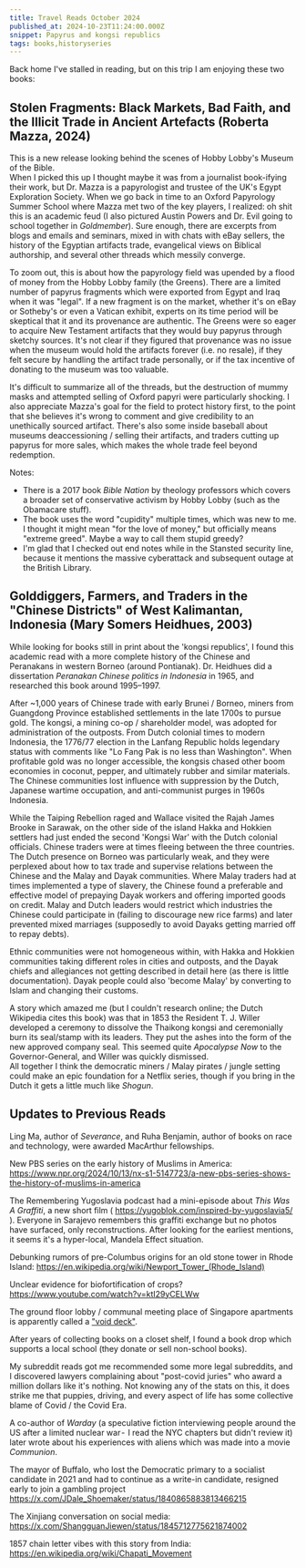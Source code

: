 ```yaml
---
title: Travel Reads October 2024
published_at: 2024-10-23T11:24:00.000Z
snippet: Papyrus and kongsi republics
tags: books,historyseries
---
```


Back home I've stalled in reading, but on this trip I am enjoying these two books:

## Stolen Fragments: Black Markets, Bad Faith, and the Illicit Trade in Ancient Artefacts (Roberta Mazza, 2024)

This is a new release looking behind the scenes of Hobby Lobby's Museum of the Bible.<br/>
When I picked this up I thought maybe it was from a journalist book-ifying their work, but Dr. Mazza is a papyrologist and trustee of the UK's Egypt Exploration Society. When we go back in time to an Oxford Papyrology Summer School where Mazza met two of the key players, I realized: oh shit this is an academic feud (I also pictured Austin Powers and Dr. Evil going to school together in *Goldmember*). Sure enough, there are excerpts from blogs and emails and seminars, mixed in with chats with eBay sellers, the history of the Egyptian artifacts trade, evangelical views on Biblical authorship, and several other threads which messily converge.

To zoom out, this is about how the papyrology field was upended by a flood of money from the Hobby Lobby family (the Greens). There are a limited number of papyrus fragments which were exported from Egypt and Iraq when it was "legal". If a new fragment is on the market, whether it's on eBay or Sotheby's or even a Vatican exhibit, experts on its time period will be skeptical that it and its provenance are authentic. The Greens were so eager to acquire New Testament artifacts that they would buy papyrus through sketchy sources. It's not clear if they figured that provenance was no issue when the museum would hold the artifacts forever (i.e. no resale), if they felt secure by handling the artifact trade personally, or if the tax incentive of donating to the museum was too valuable.

It's difficult to summarize all of the threads, but the destruction of mummy masks and attempted selling of Oxford papyri were particularly shocking. I also appreciate Mazza's goal for the field to protect history first, to the point that she believes it's wrong to comment and give credibility to an unethically sourced artifact. There's also some inside baseball about museums deaccessioning / selling their artifacts, and traders cutting up papyrus for more sales, which makes the whole trade feel beyond redemption.

Notes:
- There is a 2017 book *Bible Nation* by theology professors which covers a broader set of conservative activism by Hobby Lobby (such as the Obamacare stuff).
- The book uses the word "cupidity" multiple times, which was new to me. I thought it might mean "for the love of money," but officially means "extreme greed". Maybe a way to call them stupid greedy?
- I'm glad that I checked out end notes while in the Stansted security line, because it mentions the massive cyberattack and subsequent outage at the British Library.

## Golddiggers, Farmers, and Traders in the "Chinese Districts" of West Kalimantan, Indonesia (Mary Somers Heidhues, 2003)

While looking for books still in print about the 'kongsi republics', I found this academic read with a more complete history of the Chinese and Peranakans in western Borneo (around Pontianak). Dr. Heidhues did a dissertation *Peranakan Chinese politics
 in Indonesia* in 1965, and researched this book around 1995–1997.

After ~1,000 years of Chinese trade with early Brunei / Borneo, miners from Guangdong Province established settlements in the late 1700s to pursue gold. The kongsi, a mining co-op / shareholder model, was adopted for administration of the outposts. From Dutch colonial times to modern Indonesia, the 1776/77 election in the Lanfang Republic holds legendary status with comments like "Lo Fang Pak is no less than Washington". When profitable gold was no longer accessible, the kongsis chased other boom economies in coconut, pepper, and ultimately rubber and similar materials. The Chinese communities lost influence with suppression by the Dutch, Japanese wartime occupation, and anti-communist purges in 1960s Indonesia.

While the Taiping Rebellion raged and Wallace visited the Rajah James Brooke in Sarawak, on the other side of the island Hakka and Hokkien settlers had just ended the second 'Kongsi War' with the Dutch colonial officials. Chinese traders were at times fleeing between the three  countries. The Dutch presence on Borneo was particularly weak, and they were perplexed about how to tax trade and supervise relations between the Chinese and the Malay and Dayak communities. Where Malay traders had at times implemented a type of slavery, the Chinese found a preferable and effective model of prepaying Dayak workers and offering imported goods on credit. Malay and Dutch leaders would restrict which industries the Chinese could participate in (failing to discourage new rice farms) and later prevented mixed marriages (supposedly to avoid Dayaks getting married off to repay debts).

Ethnic communities were not homogeneous within, with Hakka and Hokkien communities taking different roles in cities and outposts, and the Dayak chiefs and allegiances not getting described in detail here (as there is little documentation). Dayak people could also 'become Malay' by converting to Islam and changing their customs.

A story which amazed me (but I couldn't research online; the Dutch Wikipedia cites this book) was that in 1853 the Resident T. J. Willer developed a ceremony to dissolve the Thaikong kongsi and ceremonially burn its seal/stamp with its leaders. They put the ashes into the form of the new approved company seal. This seemed quite *Apocalypse Now* to the Governor-General, and Willer was quickly dismissed.<br/>
All together I think the democratic miners / Malay pirates / jungle setting could make an epic foundation for a Netflix series, though if you bring in the Dutch it gets a little much like *Shogun*.

## Updates to Previous Reads

Ling Ma, author of *Severance*, and Ruha Benjamin, author of books on race and technology, were awarded MacArthur fellowships.

New PBS series on the early history of Muslims in America: https://www.npr.org/2024/10/13/nx-s1-5147723/a-new-pbs-series-shows-the-history-of-muslims-in-america

The Remembering Yugoslavia podcast had a mini-episode about *This Was A Graffiti*, a new short film ( https://yugoblok.com/inspired-by-yugoslavia5/ ). Everyone in Sarajevo remembers this graffiti exchange but no photos have surfaced, only reconstructions. After looking for the earliest mentions, it seems it's a hyper-local, Mandela Effect situation.

Debunking rumors of pre-Columbus origins for an old stone tower in Rhode Island: https://en.wikipedia.org/wiki/Newport_Tower_(Rhode_Island)

Unclear evidence for biofortification of crops? https://www.youtube.com/watch?v=ktI29yCELWw

The ground floor lobby / communal meeting place of Singapore apartments is apparently called a ["void deck"](https://en.wikipedia.org/wiki/Void_deck).

After years of collecting books on a closet shelf, I found a book drop which supports a local school (they donate or sell non-school books).

My subreddit reads got me recommended some more legal subreddits, and I discovered lawyers complaining about "post-covid juries" who award a million dollars like it's nothing. Not knowing any of the stats on this, it does strike me that puppies, driving, and every aspect of life has some collective blame of Covid / the Covid Era.

A co-author of *Warday* (a speculative fiction interviewing people around the US after a limited nuclear war - 
I read the NYC chapters but didn't review it) later wrote about his experiences with aliens which was made into a movie
*Communion*.

The mayor of Buffalo, who lost the Democratic primary to a socialist candidate in 2021 and had to continue as a write-in candidate, resigned early to join a gambling project https://x.com/JDale_Shoemaker/status/1840865883813466215

The Xinjiang conversation on social media: https://x.com/ShangguanJiewen/status/1845712775621874002

1857 chain letter vibes with this story from India: https://en.wikipedia.org/wiki/Chapati_Movement

<br/>
<br/>
<br/>
<br/>
